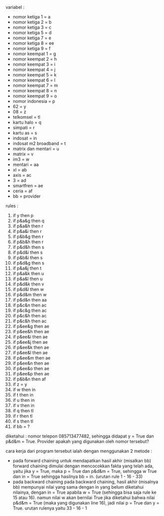 variabel :
- nomor ketiga 1 = a
- nomor ketiga 2 = b
- nomor ketiga 3 = c
- nomor ketiga 5 = d
- nomor ketiga 7 = e
- nomor ketiga 8 = ee
- nomor ketiga 9 = f
- nomor keempat 1 = g
- nomor keempat 2 = h
- nomor keempat 3 = i
- nomor keempat 4 = j
- nomor keempat 5 = k
- nomor keempat 6 = l
- nomor keempat 7 = m
- nomor keempat 8 = n
- nomor keempat 9 = o
- nomor indonesia = p
- 62 = y
- 08 = z
- telkomsel = tl
- kartu halo = q
- simpati = r
- kartu as = s
- indosat = in
- indosat m2 broadband = t
- matrix dan mentari = u
- matrix = v
- im3 = w
- mentari = aa
- xl = ab
- axis = ac
- 3 = ad
- smartfren = ae
- ceria = af
- bb = provider

rules :
1. if y then p
2. if p&a&g then q
3. if p&a&h then r
4. if p&a&i then r
5. if p&b&g then r
6. if p&b&h then r
7. if p&d&h then s
8. if p&d&i then s
9. if p&b&i then s
10. if p&d&g then s
11. if p&a&j then t
12. if p&a&k then u
13. if p&a&l then u
14. if p&d&k then v
15. if p&d&l then w
16. if p&d&m then w
17. if p&d&n then aa
18. if p&c&n then ac
19. if p&c&g then ac
20. if p&c&h then ac
21. if p&c&h then ac
21. if p&ee&g then ae
22. if p&ee&h then ae
23. if p&ee&i then ae
24. if p&ee&j then ae
25. if p&ee&k then ae
26. if p&ee&l then ae
27. if p&ee&m then ae
28. if p&ee&n then ae
29. if p&ee&o then ae
30. if p&ee&p then ae
31. if p&b&n then af
32. if z = y
33. if w then in
34. if t then in
35. if u then in
36. if v then in
37. if q then tl
38. if r then tl
39. if s then tl
40. if bb = ?


diketahui : 
nomor telepon 085713477482, sehingga
didapat y = True dan p&d&m = True. Provider apakah yang digunakan oleh nomor tersebut?

cara kerja dari program tersebut ialah dengan menggunakan 2 metode :
- pada forward chaining
untuk mendapatkan hasil akhir (misalkan bb)
forward chaining dimulai dengan mencocokkan fakta yang telah ada, yaitu jika 
y = True, maka p = True dan p&d&m = True, sehingga w True dan in = True
sehingga hasilnya bb = in.
(urutan rule 1 - 16 - 33)
- pada backward chaining
pada backward chaining, hasil akhir (misalnya bb) mempunyai nilai yang sama dengan in yang belum diketahui nilainya, dengan in = True apabila w = True (sehingga bisa saja rule ke 15 atau 16). namun nilai w akan bernilai True jika diketahui bahwa nilai p&d&m = True (maka yang digunakan line 16), jadi nilai p = True dan y = True.
urutan rulenya yaitu 33 - 16 - 1